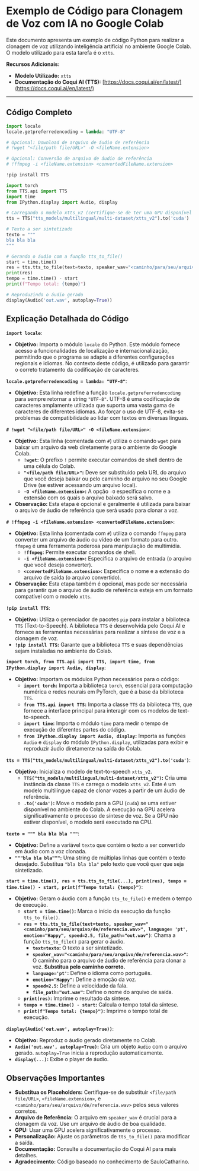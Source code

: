 # Exemplo de Código para Clonagem de Voz com IA no Google Colab

Este documento apresenta um exemplo de código Python para realizar a clonagem de voz utilizando inteligência artificial no ambiente Google Colab. O modelo utilizado para esta tarefa é o `xtts`.

**Recursos Adicionais:**

* **Modelo Utilizado:** `xtts`
* **Documentação do Coqui AI (TTS):** [https://docs.coqui.ai/en/latest/](https://docs.coqui.ai/en/latest/)

---

## Código Completo

```python
import locale
locale.getpreferredencoding = lambda: "UTF-8"

# Opcional: Download de arquivo de áudio de referência
# !wget "<file/path file/URL>" -O <fileName.extension>

# Opcional: Conversão de arquivo de áudio de referência
# !ffmpeg -i <fileName.extension> <convertedFileName.extension>

!pip install TTS

import torch
from TTS.api import TTS
import time
from IPython.display import Audio, display

# Carregando o modelo xtts_v2 (certifique-se de ter uma GPU disponível para melhor desempenho)
tts = TTS("tts_models/multilingual/multi-dataset/xtts_v2").to('cuda')

# Texto a ser sintetizado
texto = """
bla bla bla
"""

# Gerando o áudio com a função tts_to_file()
start = time.time()
res = tts.tts_to_file(text=texto, speaker_wav="<caminho/para/seu/arquivo/de/referencia.wav>", language= 'pt', emotion="Happy", speed=2.5, file_path="out.wav")
print(res)
tempo = time.time() - start
print(f"Tempo total: {tempo}")

# Reproduzindo o áudio gerado
display(Audio('out.wav', autoplay=True))

```
## Explicação Detalhada do Código

**`import locale`**:
* **Objetivo:** Importa o módulo `locale` do Python. Este módulo fornece acesso a funcionalidades de localização e internacionalização, permitindo que o programa se adapte a diferentes configurações regionais e idiomas. No contexto deste código, é utilizado para garantir o correto tratamento da codificação de caracteres.

**`locale.getpreferredencoding = lambda: "UTF-8"`**:
* **Objetivo:** Esta linha redefine a função `locale.getpreferredencoding` para sempre retornar a string `"UTF-8"`. UTF-8 é uma codificação de caracteres amplamente utilizada que suporta uma vasta gama de caracteres de diferentes idiomas. Ao forçar o uso de UTF-8, evita-se problemas de compatibilidade ao lidar com textos em diversas línguas.

**`# !wget "<file/path file/URL>" -O <fileName.extension>`**:
* **Objetivo:** Esta linha (comentada com `#`) utiliza o comando `wget` para baixar um arquivo da web diretamente para o ambiente do Google Colab.
    * **`!wget`:** O prefixo `!` permite executar comandos de shell dentro de uma célula do Colab.
    * **`"<file/path file/URL>"`:** Deve ser substituído pela URL do arquivo que você deseja baixar ou pelo caminho do arquivo no seu Google Drive (se estiver acessando um arquivo local).
    * **`-O <fileName.extension>`:** A opção `-O` especifica o nome e a extensão com os quais o arquivo baixado será salvo.
* **Observação:** Esta etapa é opcional e geralmente é utilizada para baixar o arquivo de áudio de referência que será usado para clonar a voz.

**`# !ffmpeg -i <fileName.extension> <convertedFileName.extension>`**:
* **Objetivo:** Esta linha (comentada com `#`) utiliza o comando `ffmpeg` para converter um arquivo de áudio ou vídeo de um formato para outro. `ffmpeg` é uma ferramenta poderosa para manipulação de multimídia.
    * **`!ffmpeg`:** Permite executar comandos de shell.
    * **`-i <fileName.extension>`:** Especifica o arquivo de entrada (o arquivo que você deseja converter).
    * **`<convertedFileName.extension>`:** Especifica o nome e a extensão do arquivo de saída (o arquivo convertido).
* **Observação:** Esta etapa também é opcional, mas pode ser necessária para garantir que o arquivo de áudio de referência esteja em um formato compatível com o modelo `xtts`.

**`!pip install TTS`**:
* **Objetivo:** Utiliza o gerenciador de pacotes `pip` para instalar a biblioteca `TTS` (Text-to-Speech). A biblioteca `TTS` é desenvolvida pelo Coqui AI e fornece as ferramentas necessárias para realizar a síntese de voz e a clonagem de voz.
* **`!pip install TTS`:** Garante que a biblioteca `TTS` e suas dependências sejam instaladas no ambiente do Colab.

**`import torch, from TTS.api import TTS, import time, from IPython.display import Audio, display`**:
* **Objetivo:** Importam os módulos Python necessários para o código:
    * **`import torch`:** Importa a biblioteca `torch`, essencial para computação numérica e redes neurais em PyTorch, que é a base da biblioteca `TTS`.
    * **`from TTS.api import TTS`:** Importa a classe `TTS` da biblioteca `TTS`, que fornece a interface principal para interagir com os modelos de text-to-speech.
    * **`import time`:** Importa o módulo `time` para medir o tempo de execução de diferentes partes do código.
    * **`from IPython.display import Audio, display`:** Importa as funções `Audio` e `display` do módulo `IPython.display`, utilizadas para exibir e reproduzir áudio diretamente na saída do Colab.

**`tts = TTS("tts_models/multilingual/multi-dataset/xtts_v2").to('cuda')`**:
* **Objetivo:** Inicializa o modelo de text-to-speech `xtts_v2`.
    * **`TTS("tts_models/multilingual/multi-dataset/xtts_v2")`:** Cria uma instância da classe `TTS` e carrega o modelo `xtts_v2`. Este é um modelo multilíngue capaz de clonar vozes a partir de um áudio de referência.
    * **`.to('cuda')`:** Move o modelo para a GPU (`cuda`) se uma estiver disponível no ambiente do Colab. A execução na GPU acelera significativamente o processo de síntese de voz. Se a GPU não estiver disponível, o modelo será executado na CPU.

**`texto = """ bla bla bla """`**:
* **Objetivo:** Define a variável `texto` que contém o texto a ser convertido em áudio com a voz clonada.
* **`"""bla bla bla"""`:** Uma string de múltiplas linhas que contém o texto desejado. Substitua `"bla bla bla"` pelo texto que você quer que seja sintetizado.

**`start = time.time(), res = tts.tts_to_file(...), print(res), tempo = time.time() - start, print(f"Tempo total: {tempo}")`**:
* **Objetivo:** Geram o áudio com a função `tts_to_file()` e medem o tempo de execução.
    * **`start = time.time()`:** Marca o início da execução da função `tts_to_file()`.
    * **`res = tts.tts_to_file(text=texto, speaker_wav="<caminho/para/seu/arquivo/de/referencia.wav>", language= 'pt', emotion="Happy", speed=2.5, file_path="out.wav")`**: Chama a função `tts_to_file()` para gerar o áudio.
        * **`text=texto`:** O texto a ser sintetizado.
        * **`speaker_wav="<caminho/para/seu/arquivo/de/referencia.wav>"`:** O caminho para o arquivo de áudio de referência para clonar a voz. **Substitua pelo caminho correto.**
        * **`language='pt'`:** Define o idioma como português.
        * **`emotion="Happy"`:** Define a emoção da voz.
        * **`speed=2.5`:** Define a velocidade da fala.
        * **`file_path="out.wav"`:** Define o nome do arquivo de saída.
    * **`print(res)`:** Imprime o resultado da síntese.
    * **`tempo = time.time() - start`:** Calcula o tempo total da síntese.
    * **`print(f"Tempo total: {tempo}")`:** Imprime o tempo total de execução.

**`display(Audio('out.wav', autoplay=True))`**:
* **Objetivo:** Reproduz o áudio gerado diretamente no Colab.
* **`Audio('out.wav', autoplay=True)`:** Cria um objeto `Audio` com o arquivo gerado. `autoplay=True` inicia a reprodução automaticamente.
* **`display(...)`:** Exibe o player de áudio.

## Observações Importantes

* **Substitua os Placeholders:** Certifique-se de substituir `<file/path file/URL>`, `<fileName.extension>`, e `<caminho/para/seu/arquivo/de/referencia.wav>` pelos seus valores corretos.
* **Arquivo de Referência:** O arquivo em `speaker_wav` é crucial para a clonagem da voz. Use um arquivo de áudio de boa qualidade.
* **GPU:** Usar uma GPU acelera significativamente o processo.
* **Personalização:** Ajuste os parâmetros de `tts_to_file()` para modificar a saída.
* **Documentação:** Consulte a documentação do Coqui AI para mais detalhes.
* **Agradecimento:** Código baseado no conhecimento de SauloCatharino.
